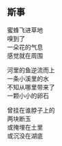 ## 斯事

蜜蜂飞进草地<br>
嗅到了<br>
一朵花的气息<br>
感觉就在周围<br>

河里的鱼逆流而上<br>
一条小溪里的水<br>
不知从哪里带来了<br>
一颗小小的卵石<br>

曾挂在谁脖子上的<br>
两块断玉<br>
或掩埋在土里<br>
或沉没在湖底<br>
